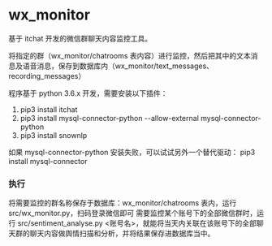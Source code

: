 # wx_monitor

基于 itchat 开发的微信群聊天内容监控工具。

将指定的群（wx_monitor/chatrooms 表内容）进行监控，然后把其中的文本消息及语音消息，保存到数据库内（wx_monitor/text_messages、recording_messages）

程序基于 python 3.6.x 开发，需要安装以下插件：
1. pip3 install itchat
1. pip3 install mysql-connector-python --allow-external mysql-connector-python
1. pip3 install snownlp

如果 mysql-connector-python 安装失败，可以试试另外一个替代驱动：
pip3 install mysql-connector

### 执行
将需要监控的群名称保存于数据库：wx_monitor/chatrooms 表内，运行 src/wx_monitor.py，扫码登录微信即可
需要监控某个账号下的全部微信群时，运行 src/sentiment_analyse.py <账号名>，就能将当天内关联在该账号下的全部聊天群的聊天内容做舆情扫描和分析，并将结果保存进数据库当中。